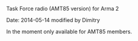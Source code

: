Task Force radio (AMT85 version) for Arma 2

Date: 2014-05-14 modified by Dimitry

In the moment only available for AMT85 members.

